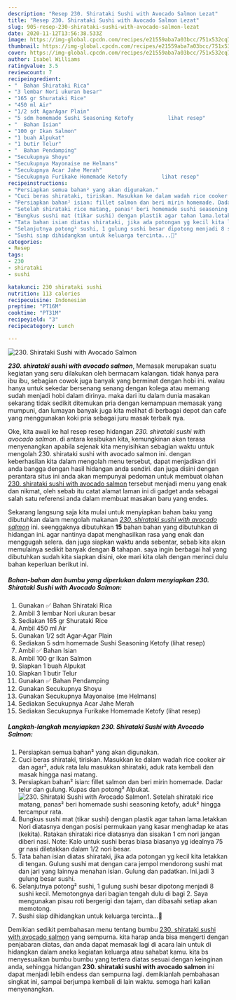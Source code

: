 ```yaml
---
description: "Resep 230. Shirataki Sushi with Avocado Salmon Lezat"
title: "Resep 230. Shirataki Sushi with Avocado Salmon Lezat"
slug: 905-resep-230-shirataki-sushi-with-avocado-salmon-lezat
date: 2020-11-12T13:56:38.533Z
image: https://img-global.cpcdn.com/recipes/e21559aba7a03bcc/751x532cq70/230-shirataki-sushi-with-avocado-salmon-foto-resep-utama.jpg
thumbnail: https://img-global.cpcdn.com/recipes/e21559aba7a03bcc/751x532cq70/230-shirataki-sushi-with-avocado-salmon-foto-resep-utama.jpg
cover: https://img-global.cpcdn.com/recipes/e21559aba7a03bcc/751x532cq70/230-shirataki-sushi-with-avocado-salmon-foto-resep-utama.jpg
author: Isabel Williams
ratingvalue: 3.5
reviewcount: 7
recipeingredient:
- "  Bahan Shirataki Rica"
- "3 lembar Nori ukuran besar"
- "165 gr Shurataki Rice"
- "450 ml Air"
- "1/2 sdt AgarAgar Plain"
- "5 sdm homemade Sushi Seasoning Ketofy           lihat resep"
- "  Bahan Isian"
- "100 gr Ikan Salmon"
- "1 buah Alpukat"
- "1 butir Telur"
- "  Bahan Pendamping"
- "Secukupnya Shoyu"
- "Secukupnya Mayonaise me Helmans"
- "Secukupnya Acar Jahe Merah"
- "Secukupnya Furikake Homemade Ketofy           lihat resep"
recipeinstructions:
- "Persiapkan semua bahan² yang akan digunakan."
- "Cuci beras shirataki, tiriskan. Masukkan ke dalam wadah rice cooker air dan agar², aduk rata lalu masukkan shirataki, aduk rata kembali dan masak hingga nasi matang."
- "Persiapkan bahan² isian: fillet salmon dan beri mirin homemade. Dadar telur dan gulung. Kupas dan potong² Alpukat."
- "Setelah shirataki rice matang, panas² beri homemade sushi seasoning ketofy, aduk² hingga tercampur rata."
- "Bungkus sushi mat (tikar sushi) dengan plastik agar tahan lama.letakkan Nori diatasnya dengan posisi permukaan yang kasar menghadap ke atas (kekita). Ratakan shirataki rice diatasnya dan sisakan 1 cm nori jangan diberi nasi. Note: Kalo untuk sushi beras biasa biasanya yg idealnya 75 gr nasi diletakkan dalam 1/2 nori besar."
- "Tata bahan isian diatas shirataki, jika ada potongan yg kecil kita letakkan di tengan. Gulung sushi mat dengan cara jempol mendorong sushi mat dan jari yang lainnya menahan isian. Gulung dan padatkan. Ini.jadi 3 gulung besar sushi."
- "Selanjutnya potong² sushi, 1 gulung sushi besar dipotong menjadi 8 sushi kecil. Memotongnya dari bagian tengah dulu di bagi 2. Saya mengunakan pisau roti bergerigi dan tajam, dan dibasahi setiap akan memotong."
- "Sushi siap dihidangkan untuk keluarga tercinta...🥰"
categories:
- Resep
tags:
- 230
- shirataki
- sushi

katakunci: 230 shirataki sushi 
nutrition: 113 calories
recipecuisine: Indonesian
preptime: "PT16M"
cooktime: "PT31M"
recipeyield: "3"
recipecategory: Lunch

---
```



![230. Shirataki Sushi with Avocado Salmon](https://img-global.cpcdn.com/recipes/e21559aba7a03bcc/751x532cq70/230-shirataki-sushi-with-avocado-salmon-foto-resep-utama.jpg)

<b><i>230. shirataki sushi with avocado salmon</i></b>, Memasak merupakan suatu kegiatan yang seru dilakukan oleh bermacam kalangan. tidak hanya para ibu ibu, sebagian cowok juga banyak yang berminat dengan hobi ini. walau hanya untuk sekedar bersenang senang dengan kolega atau memang sudah menjadi hobi dalam dirinya. maka dari itu dalam dunia masakan sekarang tidak sedikit ditemukan pria dengan kemampuan memasak yang mumpuni, dan lumayan banyak juga kita melihat di berbagai depot dan cafe yang menggunakan koki pria sebagai juru masak terbaik nya.

Oke, kita awali ke hal resep resep hidangan <i>230. shirataki sushi with avocado salmon</i>. di antara kesibukan kita, kemungkinan akan terasa menyenangkan apabila sejenak kita menyisihkan sebagian waktu untuk mengolah 230. shirataki sushi with avocado salmon ini. dengan keberhasilan kita dalam mengolah menu tersebut, dapat menjadikan diri anda bangga dengan hasil hidangan anda sendiri. dan juga disini dengan perantara situs ini anda akan mempunyai pedoman untuk membuat olahan <u>230. shirataki sushi with avocado salmon</u> tersebut menjadi menu yang enak dan nikmat, oleh sebab itu catat alamat laman ini di gadget anda sebagai salah satu referensi anda dalam membuat masakan baru yang endes.




Sekarang langsung saja kita mulai untuk menyiapkan bahan baku yang dibutuhkan dalam mengolah makanan <u><i>230. shirataki sushi with avocado salmon</i></u> ini. seenggaknya dibutuhkan <b>15</b> bahan bahan yang dibutuhkan di hidangan ini. agar nantinya dapat menghasilkan rasa yang enak dan menggugah selera. dan juga siapkan waktu anda sebentar, sebab kita akan memulainya sedikit banyak dengan <b>8</b> tahapan. saya ingin berbagai hal yang dibutuhkan sudah kita siapkan disini, oke mari kita olah dengan merinci dulu bahan keperluan berikut ini.

<!--inarticleads1-->

##### Bahan-bahan dan bumbu yang diperlukan dalam menyiapkan 230. Shirataki Sushi with Avocado Salmon:

1. Gunakan  ✅ Bahan Shirataki Rica
1. Ambil 3 lembar Nori ukuran besar
1. Sediakan 165 gr Shurataki Rice
1. Ambil 450 ml Air
1. Gunakan 1/2 sdt Agar-Agar Plain
1. Sediakan 5 sdm homemade Sushi Seasoning Ketofy           (lihat resep)
1. Ambil  ✅ Bahan Isian
1. Ambil 100 gr Ikan Salmon
1. Siapkan 1 buah Alpukat
1. Siapkan 1 butir Telur
1. Gunakan  ✅ Bahan Pendamping
1. Gunakan Secukupnya Shoyu
1. Gunakan Secukupnya Mayonaise (me Helmans)
1. Sediakan Secukupnya Acar Jahe Merah
1. Sediakan Secukupnya Furikake Homemade Ketofy           (lihat resep)




<!--inarticleads2-->

##### Langkah-langkah menyiapkan 230. Shirataki Sushi with Avocado Salmon:

1. Persiapkan semua bahan² yang akan digunakan.
1. Cuci beras shirataki, tiriskan. Masukkan ke dalam wadah rice cooker air dan agar², aduk rata lalu masukkan shirataki, aduk rata kembali dan masak hingga nasi matang.
1. Persiapkan bahan² isian: fillet salmon dan beri mirin homemade. Dadar telur dan gulung. Kupas dan potong² Alpukat.
<img src="//assets-global.cpcdn.com/assets/icons/button_play-2c75c40dde080a61004c1f40b05d8f140eaff45d7e9e6481dc71c63d2e7c4909.png" alt="230. Shirataki Sushi with Avocado Salmon">1. Setelah shirataki rice matang, panas² beri homemade sushi seasoning ketofy, aduk² hingga tercampur rata.
1. Bungkus sushi mat (tikar sushi) dengan plastik agar tahan lama.letakkan Nori diatasnya dengan posisi permukaan yang kasar menghadap ke atas (kekita). Ratakan shirataki rice diatasnya dan sisakan 1 cm nori jangan diberi nasi. Note: Kalo untuk sushi beras biasa biasanya yg idealnya 75 gr nasi diletakkan dalam 1/2 nori besar.
1. Tata bahan isian diatas shirataki, jika ada potongan yg kecil kita letakkan di tengan. Gulung sushi mat dengan cara jempol mendorong sushi mat dan jari yang lainnya menahan isian. Gulung dan padatkan. Ini.jadi 3 gulung besar sushi.
1. Selanjutnya potong² sushi, 1 gulung sushi besar dipotong menjadi 8 sushi kecil. Memotongnya dari bagian tengah dulu di bagi 2. Saya mengunakan pisau roti bergerigi dan tajam, dan dibasahi setiap akan memotong.
1. Sushi siap dihidangkan untuk keluarga tercinta...🥰




Demikian sedikit pembahasan menu tentang bumbu <u>230. shirataki sushi with avocado salmon</u> yang sempurna. kita harap anda bisa mengerti dengan penjabaran diatas, dan anda dapat memasak lagi di acara lain untuk di hidangkan dalam aneka kegiatan keluarga atau sahabat kamu. kita bs menyesuaikan bumbu bumbu yang tertera diatas sesuai dengan keinginan anda, sehingga hidangan <b>230. shirataki sushi with avocado salmon</b> ini dapat menjadi lebih endess dan sempurna lagi. demikianlah pembahasan singkat ini, sampai berjumpa kembali di lain waktu. semoga hari kalian menyenangkan.
